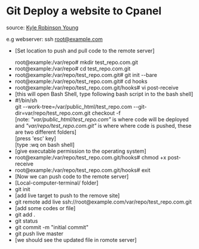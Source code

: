 
<h1>Git Deploy a website to Cpanel</h1>

<p>source: <a href="https://youtu.be/9qIK8ZC9BnU" target="_blank">Kyle Robinson Young</a></p>

e.g webserver: ssh root@example.com
<ul>
  <li>
    <p>[Set location to push and pull code to the remote server]</p>
    root@example:/var/repo# mkdir test_repo.com.git
  </li>
  <li>root@example:/var/repo# cd test_repo.com.git</li>
  <li>root@example:/var/repo/test_repo.com.git# git init --bare</li>
  <li>root@example:/var/repo/test_repo.com.git# cd hooks</li>
  <li>root@example:/var/repo/test_repo.com.git/hooks# vi post-receive</li>
  <li>[this will open Bash Shell, type following bash script in to the bash shell]</li>
  <li>#!/bin/sh<br />
    git --work-tree=/var/public_html/test_repo.com --git-dir=var/repo/test_repo.com.git checkout -f
    <br /> [note: <i>"var/public_html/test_repo.com"</i> is where code will be deployed and <i>"var/repo/test_repo.com.git"</i> is where where code is pushed, these are two different folders]
    <br />[press 'esc' key]
    <br />[type :wq on bash shell]
  </li>
  <li>[give executable permission to the operating system]</li>
  <li>root@example:/var/repo/test_repo.com.git/hooks# chmod +x post-receive</li>
  <li>root@example:/var/repo/test_repo.com.git/hooks# exit</li>
  <li>[Now we can push code to the remote server]</li>
  <li>[Local-computer-terminal/ folder]</li>
  <li>git init</li>
  <li>[add live target to push to the remove site]</li>
  <li>git remote add live ssh://root@example.com/var/repo/test_repo.com.git</li>
  <li>[add some codes or file]</li>
  <li>git add .</li>
  <li>git status</li>
  <li>git commit -m "initial commit"</li>
  <li>git push live master</li>
  <li>[we should see the updated file in romote server]</li>
    
  </ul>
